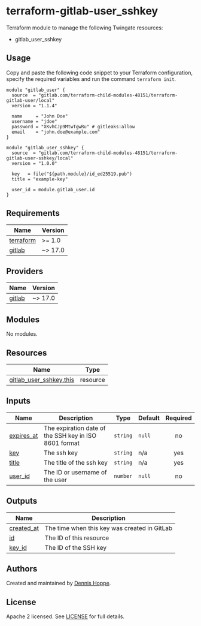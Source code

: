 # terraform-gitlab-user_sshkey

Terraform module to manage the following Twingate resources:

* gitlab_user_sshkey

## Usage

Copy and paste the following code snippet to your Terraform configuration,
specify the required variables and run the command `terraform init`.

```hcl
module "gitlab_user" {
  source  = "gitlab.com/terraform-child-modules-48151/terraform-gitlab-user/local"
  version = "1.1.4"

  name     = "John Doe"
  username = "jdoe"
  password = "XKvhCJp9MtwTgwRu" # gitleaks:allow
  email    = "john.doe@example.com"
}

module "gitlab_user_sshkey" {
  source  = "gitlab.com/terraform-child-modules-48151/terraform-gitlab-user-sshkey/local"
  version = "1.0.0"

  key   = file("${path.module}/id_ed25519.pub")
  title = "example-key"

  user_id = module.gitlab_user.id
}
```

<!-- BEGIN_TF_DOCS -->
## Requirements

| Name | Version |
|------|---------|
| <a name="requirement_terraform"></a> [terraform](#requirement\_terraform) | >= 1.0 |
| <a name="requirement_gitlab"></a> [gitlab](#requirement\_gitlab) | ~> 17.0 |

## Providers

| Name | Version |
|------|---------|
| <a name="provider_gitlab"></a> [gitlab](#provider\_gitlab) | ~> 17.0 |

## Modules

No modules.

## Resources

| Name | Type |
|------|------|
| [gitlab_user_sshkey.this](https://registry.terraform.io/providers/gitlabhq/gitlab/latest/docs/resources/user_sshkey) | resource |

## Inputs

| Name | Description | Type | Default | Required |
|------|-------------|------|---------|:--------:|
| <a name="input_expires_at"></a> [expires\_at](#input\_expires\_at) | The expiration date of the SSH key in ISO 8601 format | `string` | `null` | no |
| <a name="input_key"></a> [key](#input\_key) | The ssh key | `string` | n/a | yes |
| <a name="input_title"></a> [title](#input\_title) | The title of the ssh key | `string` | n/a | yes |
| <a name="input_user_id"></a> [user\_id](#input\_user\_id) | The ID or username of the user | `number` | `null` | no |

## Outputs

| Name | Description |
|------|-------------|
| <a name="output_created_at"></a> [created\_at](#output\_created\_at) | The time when this key was created in GitLab |
| <a name="output_id"></a> [id](#output\_id) | The ID of this resource |
| <a name="output_key_id"></a> [key\_id](#output\_key\_id) | The ID of the SSH key |
<!-- END_TF_DOCS -->

## Authors

Created and maintained by [Dennis Hoppe](https://gitlab.com/dhoppeIT).

## License

Apache 2 licensed. See [LICENSE](LICENSE) for full details.
